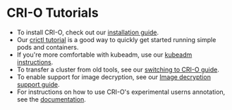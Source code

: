 # CRI-O Tutorials

- To install CRI-O, check out our [installation guide](install.md).
- Our [crictl tutorial](tutorials/crictl.md) is a good way to quickly get started running simple pods and containers.
- If you're more comfortable with kubeadm, use our [kubeadm instructions](tutorials/kubeadm.md).
- To transfer a cluster from old tools, see our [switching to CRI-O guide](tutorials/kubernetes.md).
- To enable support for image decryption, see our [Image decryption support guide](tutorials/decryption.md).
- For instructions on how to use CRI-O's experimental userns annotation, see the [documentation](tutorials/userns.md).
